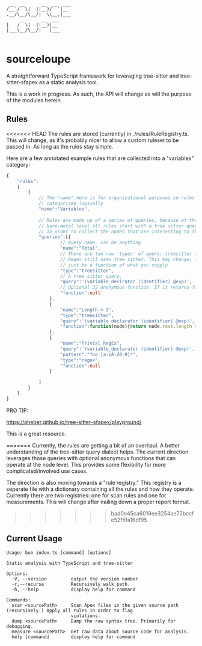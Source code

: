 ```
 __  __      __  __  ___ 
/__`/  \|  ||__)/  `|__  
.__/\__/\__/|  \\__,|___ 
     __      __  ___     
|   /  \|  ||__)|__      
|___\__/\__/|   |___     
                         
```
# sourceloupe

A straightforward TypeScript framework for leveraging tree-sitter and tree-sitter-sfapex as a static analysis tool.

This is a work in progress. As such, the API will change as will the purpose of the modules herein.


## Rules

<<<<<<< HEAD
The rules are stored (currently) in ./rules/RuleRegistry.ts. This will change, as it's probably nicer to allow a custom ruleset to be passed in. As long as the rules stay simple.

Here are a few annotated example rules that are collected into a "variables" category:

```typescript
{
    "rules":
    [
        {
            // The "name" here is for organizational purposes so rules can be
            // categorized logically
            "name":"Variables",
            
            // Rules are made up of a series of queries, because at the 
            // bare-metal level all rules start with a tree sitter query
            // in order to collect the nodes that are interesting to them.
            "queries":[{
                    // Query name, can be anything
                    "name":"Total",
                    // There are two raw 'types' of query: treesitter and regex
                    // Regex still uses tree sitter. This may change; the "type"
                    // just be a function of what you supply
                    "type":"treesitter",
                    // A tree sitter query.
                    "query":'(variable_declrator (identifier) @exp)',
                    // Optional JS anonymous function. If it returns false, then the test failed
                    "function":null
                },
                {
                    "name":"Length < 3",
                    "type":"treesitter",
                    "query":'(variable_declarator (identifier) @exp)',
                    "function":function(node){return node.text.length > 3;}
                },
                {
                    "name":"Trivial RegEx",
                    "query":'(variable_declarator (identifier) @exp)',
                    "pattern":"foo_[a-zA-Z0-9]*",
                    "type":"regex",
                    "function":null
                }

            ]
        }
    ]
}

```

PRO TIP:

https://aheber.github.io/tree-sitter-sfapex/playground/

This is a great resource.


=======
Currently, the rules are getting a bit of an overhaul. A better understanding of the tree-sitter query dialect helps. The current direction leverages those queries with optional anonymous functions that can operate at the node level. This provides some flexibility for more complicated/involved use cases.

The direction is also moving towards a "rule registry." This registry is a seperate file with a dictionary containing all the rules and how they operate. Currently there are two registries: one for scan rules and one for measurements. This will change after nailing down a proper report format.
>>>>>>> bad0e45ca6019ee3254ae72bccfe52f5fa16df95

## Current Usage
```
Usage: bun index.ts [command] [options]

Static analysis with TypeScript and tree-sitter

Options:
  -V, --version         output the version number
  -r,--recurse          Recursively walk path.
  -h, --help            display help for command

Commands:
  scan <sourcePath>     Scan Apex files in the given source path (recursively.) Apply all rules in order to flag
                        violations.
  dump <sourcePath>     Dump the raw syntax tree. Primarily for debugging.
  measure <sourcePath>  Get raw data about source code for analysis.
  help [command]        display help for command
```
 

